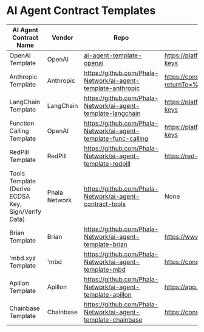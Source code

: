 # AI Agent Contract Templates

<table><thead><tr><th width="247">AI Agent Contract Name</th><th>Vendor</th><th>Repo</th><th>API Key</th></tr></thead><tbody><tr><td>OpenAI Template</td><td>OpenAI</td><td><a href="https://github.com/Phala-Network/ai-agent-template-openai">ai-agent-template-openai</a></td><td><a href="https://platform.openai.com/account/api-keys">https://platform.openai.com/account/api-keys</a></td></tr><tr><td>Anthropic Template</td><td>Anthropic</td><td><a href="https://github.com/Phala-Network/ai-agent-template-anthropic">https://github.com/Phala-Network/ai-agent-template-anthropic</a></td><td><a href="https://console.anthropic.com/login?returnTo=%2F%3F">https://console.anthropic.com/login?returnTo=%2F%3F</a></td></tr><tr><td>LangChain Template</td><td>LangChain</td><td><a href="https://github.com/Phala-Network/ai-agent-template-langchain">https://github.com/Phala-Network/ai-agent-template-langchain</a></td><td><a href="https://platform.openai.com/account/api-keys">https://platform.openai.com/account/api-keys</a></td></tr><tr><td>Function Calling Template</td><td>OpenAI</td><td><a href="https://github.com/Phala-Network/ai-agent-template-func-calling">https://github.com/Phala-Network/ai-agent-template-func-calling</a></td><td><a href="https://platform.openai.com/account/api-keys">https://platform.openai.com/account/api-keys</a></td></tr><tr><td>RedPill Template</td><td>RedPill</td><td><a href="https://github.com/Phala-Network/ai-agent-template-redpill">https://github.com/Phala-Network/ai-agent-template-redpill</a></td><td><a href="https://red-pill.ai">https://red-pill.ai</a></td></tr><tr><td>Tools Template<br>(Derive ECDSA Key, Sign/Verify Data)</td><td>Phala Network</td><td><a href="https://github.com/Phala-Network/ai-agent-contract-tools">https://github.com/Phala-Network/ai-agent-contract-tools</a></td><td>None</td></tr><tr><td>Brian Template</td><td>Brian</td><td><a href="https://github.com/Phala-Network/ai-agent-template-brian">https://github.com/Phala-Network/ai-agent-template-brian</a></td><td><a href="https://www.brianknows.org/app">https://www.brianknows.org/app</a></td></tr><tr><td>'mbd.xyz Template</td><td>'mbd</td><td><a href="https://github.com/Phala-Network/ai-agent-template-mbd">https://github.com/Phala-Network/ai-agent-template-mbd</a></td><td><a href="https://console.mbd.xyz/dashboard">https://console.mbd.xyz/dashboard</a></td></tr><tr><td>Apillon Template</td><td>Apillon</td><td><a href="https://github.com/Phala-Network/ai-agent-template-apillon">https://github.com/Phala-Network/ai-agent-template-apillon</a></td><td><a href="https://app.apillon.io/login">https://app.apillon.io/login</a></td></tr><tr><td>Chainbase Template</td><td>Chainbase</td><td><a href="https://github.com/Phala-Network/ai-agent-template-chainbase">https://github.com/Phala-Network/ai-agent-template-chainbase</a></td><td><a href="https://console.chainbase.com/">https://console.chainbase.com/</a></td></tr></tbody></table>

